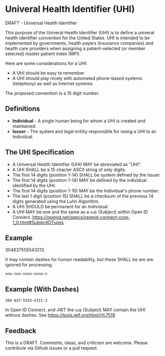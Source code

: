 # Univeral Health Identifier (UHI)
DRAFT - Universal Health Identifier 

This purpose of the Univeral Health Identifier (UHI) is to define a univeral health identifier convention for the United States.  UHI is intended to be implemented by governments, health payers (insurance companies) and health care providers when assigning a patient-selected (or member selected) master patient index (MPI). 



Here are some considerations for a UHI:

* A UHI should be easy to remember.
* A UHI should play nicely with automated phone-based systems (telephony) as well as Internet systems.


The proposed convention is a 15 digit number.


Definitions
-----------

* **Individual** -  A single human being for whom a UHI is created and maintained.
* **Issuer** - The system and legal entitiy responsible for issing a UHI to an Individual.


The UHI Specification
---------------------

* A Universal Health Identifier (UHI) MAY be abreviated as "UHI". 
* A UHI SHALL be a 15 chacter ASCII string of only digits. 
* The first 14 digits (position 1-14) SHALL be system defined by the Issuer
* The first 14 digits (position 1-14) MAY be defined by the individual identified by the UHI.
* The first 14 digits (position 1-10) MAY be the Individual's phone number.
* The last 1 digit (position 15) SHALL be a checksum of the previous 14 digits generated using the Luhn Algorithm.
* A UHI SHOULD be permanent for an Individual.
* A UHI MAY be one and the same as a `sub` (Subject) within Open ID Connect. https://openid.net/specs/openid-connect-core-1_0.html#SubjectIDTypes 


Example
--------
   
  
  304837555543213

It may contain dashes for human readability, but these SHALL be are are ignored for processing.
    
    nnn-nnn-nnnn-nnnn-n
    
Example (With Dashes)
--------------------


    304-837-5555-4321-3
    

In Open ID Connect, and JWT the `sub` (Subject) MAY contain the UHI without dashes. See https://tools.ietf.org/html/rfc7519



Feedback
--------

This is a DRAFT. Comments, ideas, and criticism are welcome. Please contribute via Github issues or a pull request.
